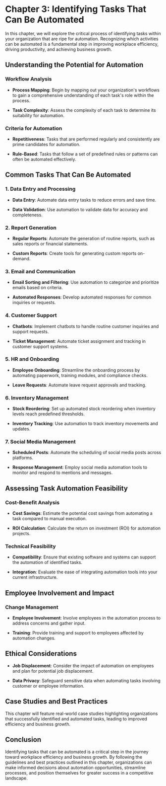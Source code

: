 Chapter 3: Identifying Tasks That Can Be Automated
==================================================

In this chapter, we will explore the critical process of identifying tasks within your organization that are ripe for automation. Recognizing which activities can be automated is a fundamental step in improving workplace efficiency, driving productivity, and achieving business growth.

Understanding the Potential for Automation
------------------------------------------

### **Workflow Analysis**

* **Process Mapping**: Begin by mapping out your organization's workflows to gain a comprehensive understanding of each task's role within the process.

* **Task Complexity**: Assess the complexity of each task to determine its suitability for automation.

### **Criteria for Automation**

* **Repetitiveness**: Tasks that are performed regularly and consistently are prime candidates for automation.

* **Rule-Based**: Tasks that follow a set of predefined rules or patterns can often be automated effectively.

Common Tasks That Can Be Automated
----------------------------------

### **1. Data Entry and Processing**

* **Data Entry**: Automate data entry tasks to reduce errors and save time.

* **Data Validation**: Use automation to validate data for accuracy and completeness.

### **2. Report Generation**

* **Regular Reports**: Automate the generation of routine reports, such as sales reports or financial statements.

* **Custom Reports**: Create tools for generating custom reports on-demand.

### **3. Email and Communication**

* **Email Sorting and Filtering**: Use automation to categorize and prioritize emails based on criteria.

* **Automated Responses**: Develop automated responses for common inquiries or requests.

### **4. Customer Support**

* **Chatbots**: Implement chatbots to handle routine customer inquiries and support requests.

* **Ticket Management**: Automate ticket assignment and tracking in customer support systems.

### **5. HR and Onboarding**

* **Employee Onboarding**: Streamline the onboarding process by automating paperwork, training modules, and compliance checks.

* **Leave Requests**: Automate leave request approvals and tracking.

### **6. Inventory Management**

* **Stock Reordering**: Set up automated stock reordering when inventory levels reach predefined thresholds.

* **Inventory Tracking**: Use automation to track inventory movements and updates.

### **7. Social Media Management**

* **Scheduled Posts**: Automate the scheduling of social media posts across platforms.

* **Response Management**: Employ social media automation tools to monitor and respond to mentions and messages.

Assessing Task Automation Feasibility
-------------------------------------

### **Cost-Benefit Analysis**

* **Cost Savings**: Estimate the potential cost savings from automating a task compared to manual execution.

* **ROI Calculation**: Calculate the return on investment (ROI) for automation projects.

### **Technical Feasibility**

* **Compatibility**: Ensure that existing software and systems can support the automation of identified tasks.

* **Integration**: Evaluate the ease of integrating automation tools into your current infrastructure.

Employee Involvement and Impact
-------------------------------

### **Change Management**

* **Employee Involvement**: Involve employees in the automation process to address concerns and gather input.

* **Training**: Provide training and support to employees affected by automation changes.

Ethical Considerations
----------------------

* **Job Displacement**: Consider the impact of automation on employees and plan for potential job displacement.

* **Data Privacy**: Safeguard sensitive data when automating tasks involving customer or employee information.

Case Studies and Best Practices
-------------------------------

This chapter will feature real-world case studies highlighting organizations that successfully identified and automated tasks, leading to improved efficiency and business growth.

Conclusion
----------

Identifying tasks that can be automated is a critical step in the journey toward workplace efficiency and business growth. By following the guidelines and best practices outlined in this chapter, organizations can make informed decisions about automation opportunities, streamline processes, and position themselves for greater success in a competitive landscape.
